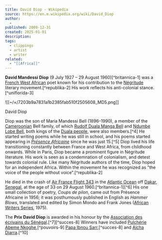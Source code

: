```yaml
---
title: David Diop - Wikipedia
source: https://en.m.wikipedia.org/wiki/David_Diop
author:
  - 
published: 2009-12-31
created: 2025-01-01
description: 
tags:
  - clippings
  - artist
  - writer
related:
  - "[[Africa]]"
---
```

**David Mandessi Diop** (9 July 1927 – 29 August 1960)[^britannica-1] was a [French West African](https://en.m.wikipedia.org/wiki/French_West_Africa "French West Africa") poet known for his contribution to the [Négritude](https://en.m.wikipedia.org/wiki/N%C3%A9gritude "Négritude") literary movement.[^republika-2] His work reflects his anti-colonial stance.[^uniflorida-3]

![[~/×/7203b9a7831a1b2385fab510f2505608_MD5.png]]

David Diop

Diop was the son of Maria Mandessi Bell (1896–1990), a member of the [Cameroonian](https://en.m.wikipedia.org/wiki/Cameroon "Cameroon") Bell family, of which [Rudolf Duala Manga Bell](https://en.m.wikipedia.org/wiki/Rudolf_Duala_Manga_Bell "Rudolf Duala Manga Bell") and [Ndumbe Lobe Bell](https://en.m.wikipedia.org/wiki/Ndumbe_Lobe_Bell "Ndumbe Lobe Bell"), both kings of the [Duala people](https://en.m.wikipedia.org/wiki/Duala_people "Duala people"), were also members.[^4] He started writing poems while he was still in school, and his poems started appearing in *[Présence Africaine](https://en.m.wikipedia.org/wiki/Pr%C3%A9sence_Africaine "Présence Africaine")* since he was just 15.[^5] Diop lived his life transitioning constantly between France and West Africa, from childhood onwards. While in Paris, Diop became a prominent figure in Négritude literature. His work is seen as a condemnation of colonialism, and detest towards colonial rule. Like many Négritude authors of the time, Diop hoped for an independent Africa. Within the movement he was recognized as "the voice of the people without voice".[^republika-2]

He died in the crash of [Air France Flight 343](https://en.m.wikipedia.org/wiki/Air_France_Flight_343 "Air France Flight 343") in the [Atlantic Ocean](https://en.m.wikipedia.org/wiki/Atlantic_Ocean "Atlantic Ocean") off [Dakar](https://en.m.wikipedia.org/wiki/Dakar "Dakar"), [Senegal](https://en.m.wikipedia.org/wiki/Senegal "Senegal"), at the age of 33 on 29 August 1960.[^britannica-1][^6] His one small collection of poetry, *Coups de pilon*, came out from Présence Africaine in 1956; it was posthumously published in English as *Hammer Blows*, translated and edited by Simon Mondo and Frank Jones ([African Writers Series](https://en.m.wikipedia.org/wiki/African_Writers_Series "African Writers Series"), 1975).

The **Prix David Diop** is awarded in his honour by the [Association des écrivains du Sénégal](https://en.m.wikipedia.org/w/index.php?title=Association_des_%C3%A9crivains_du_S%C3%A9n%C3%A9gal&action=edit&redlink=1 "Association des écrivains du Sénégal (page does not exist)").[^7][^succes-8] Winners have included [Pulchérie Abeme Nkoghe](https://en.m.wikipedia.org/wiki/Pulch%C3%A9rie_Abeme_Nkoghe "Pulchérie Abeme Nkoghe"),[^pouvoirs-9] [Papa Ibnou Sarr](https://en.m.wikipedia.org/w/index.php?title=Papa_Ibnou_Sarr&action=edit&redlink=1 "Papa Ibnou Sarr (page does not exist)"),[^succes-8] and [Aïcha Diarra](https://en.m.wikipedia.org/w/index.php?title=A%C3%AFcha_Diarra&action=edit&redlink=1 "Aïcha Diarra (page does not exist)").[^10]